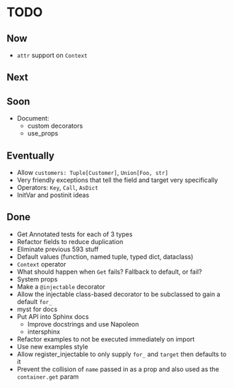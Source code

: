 # TODO

## Now

- `attr` support on `Context`

## Next

## Soon

- Document:
  - custom decorators
  - use_props

## Eventually

- Allow `customers: Tuple[Customer]`, `Union[Foo, str]`
- Very friendly exceptions that tell the field and target very specifically
- Operators: `Key`, `Call`, `AsDict`
- InitVar and postinit ideas

## Done

- Get Annotated tests for each of 3 types
- Refactor fields to reduce duplication
- Eliminate previous 593 stuff
- Default values (function, named tuple, typed dict, dataclass)
- `Context` operator
- What should happen when `Get` fails? Fallback to default, or fail?
- System props
- Make a `@injectable` decorator
- Allow the injectable class-based decorator to be subclassed 
  to gain a default `for_`
- myst for docs
- Put API into Sphinx docs
  * Improve docstrings and use Napoleon
  * intersphinx
- Refactor examples to not be executed immediately on import
- Use new examples style
- Allow register_injectable to only supply `for_` and `target` then defaults to it
- Prevent the collision of `name` passed in as a prop and also used as the `container.get` param
